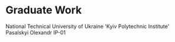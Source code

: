 # Graduate Work
National Technical University of Ukraine 'Kyiv Polytechnic Institute'​
Pasalskyi Olexandr IP-01
